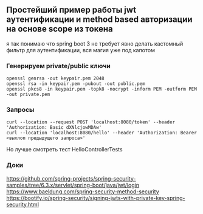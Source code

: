 ## Простейший пример работы jwt аутентификации и method based авторизации на основе scope из токена 
я так понимаю что spring boot 3 не требует явно делать кастомный фильтр для аутентификации,
вся магия уже под капотом
### Генерируем private/public ключи
```shell
openssl genrsa -out keypair.pem 2048
openssl rsa -in keypair.pem -pubout -out public.pem
openssl pkcs8 -in keypair.pem -topk8 -nocrypt -inform PEM -outform PEM -out private.pem
```
### Запросы
```shell
curl --location --request POST 'localhost:8080/token' --header 'Authorization: Basic dXNlcjowMDAw'
curl --location 'localhost:8080/hello' --header 'Authorization: Bearer <выхлоп предыдущего запроса>'
```
Но лучше смотреть тест HelloControllerTests 
### Доки 
https://github.com/spring-projects/spring-security-samples/tree/6.3.x/servlet/spring-boot/java/jwt/login
https://www.baeldung.com/spring-security-method-security
https://bootify.io/spring-security/signing-jwts-with-private-key-spring-security.html

